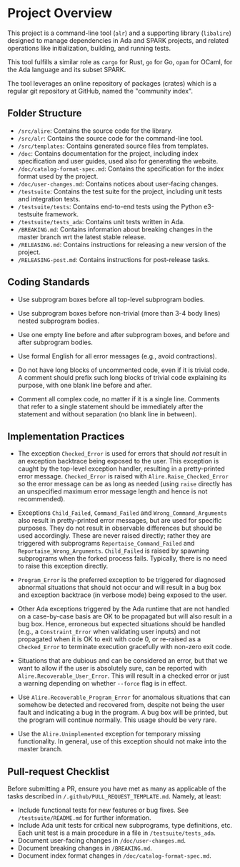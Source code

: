 # Project Overview

This project is a command-line tool (`alr`) and a supporting library
(`libalire`) designed to manage dependencies in Ada and SPARK projects, and
related operations like initialization, building, and running tests.

This tool fulfills a similar role as `cargo` for Rust, `go` for Go, `opam` for
OCaml, for the Ada language and its subset SPARK.

The tool leverages an online repository of packages (crates) which is a regular
git repository at GitHub, named the "community index".

## Folder Structure

- `/src/alire`: Contains the source code for the library.
- `/src/alr`: Contains the source code for the command-line tool.
- `/src/templates`: Contains generated source files from templates.
- `/doc`: Contains documentation for the project, including index specification
  and user guides, used also for generating the website.
- `/doc/catalog-format-spec.md`: Contains the specification for the
  index format used by the project.
- `/doc/user-changes.md`: Contains notices about user-facing changes.
- `/testsuite`: Contains the test suite for the project, including unit tests
  and integration tests.
- `/testsuite/tests`: Contains end-to-end tests using the Python e3-testsuite
  framework.
- `/testsuite/tests_ada`: Contains unit tests written in Ada.
- `/BREAKING.md`: Contains information about breaking changes in the master
  branch wrt the latest stable release.
- `/RELEASING.md`: Contains instructions for releasing a new version of the
  project.
- `/RELEASING-post.md`: Contains instructions for post-release tasks.

## Coding Standards

- Use subprogram boxes before all top-level subprogram bodies.

- Use subprogram boxes before non-trivial (more than 3-4 body lines) nested
  subprogram bodies.

- Use one empty line before and after subprogram boxes, and before and after
  subprogram bodies.

- Use formal English for all error messages (e.g., avoid contractions).

- Do not have long blocks of uncommented code, even if it is trivial code. A
  comment should prefix such long blocks of trivial code explaining its
  purpose, with one blank line before and after.

- Comment all complex code, no matter if it is a single line. Comments that
  refer to a single statement should be immediately after the statement and
  without separation (no blank line in between).

## Implementation Practices

- The exception `Checked_Error` is used for errors that should *not* result in
  an exception backtrace being exposed to the user. This exception is caught by
  the top-level exception handler, resulting in a pretty-printed error message.
  `Checked_Error` is raised with `Alire.Raise_Checked_Error` so the error
  message can be as long as needed (using `raise` directly has an unspecified
  maximum error message length and hence is not recommended).

- Exceptions `Child_Failed`, `Command_Failed` and `Wrong_Command_Arguments`
  also result in pretty-printed error messages, but are used for specific
  purposes. They do not result in observable differences but should be used
  accordingly. These are never raised directly; rather they are triggered with
  subprograms `Reportaise_Command_Failed` and `Reportaise_Wrong_Arguments`.
  `Child_Failed` is raised by spawning subprograms when the forked process
  fails. Typically, there is no need to raise this exception directly.

- `Program_Error` is the preferred exception to be triggered for diagnosed
  abnormal situations that should not occur and will result in a bug box and
  exception backtrace (in verbose mode) being exposed to the user.

- Other Ada exceptions triggered by the Ada runtime that are not handled on a
  case-by-case basis are OK to be propagated but will also result in a bug box.
  Hence, erroneous but expected situations should be handled (e.g., a
  `Constraint_Error` when validating user inputs) and not propagated when it is
  OK to exit with code 0, or re-raised as a `Checked_Error` to terminate
  execution gracefully with non-zero exit code.

- Situations that are dubious and can be considered an error, but that we want
  to allow if the user is absolutely sure, can be reported with
  `Alire.Recoverable_User_Error`. This will result in a checked error or just a
  warning depending on whether `--force` flag is in effect.

- Use `Alire.Recoverable_Program_Error` for anomalous situations that can
  somehow be detected and recovered from, despite not being the user fault and
  indicating a bug in the program. A bug box will be printed, but the program
  will continue normally. This usage should be very rare.

- Use the `Alire.Unimplemented` exception for temporary missing functionality.
  In general, use of this exception should not make into the master branch.

## Pull-request Checklist

Before submitting a PR, ensure you have met as many as applicable of the tasks
described in `/.github/PULL_REQUEST_TEMPLATE.md`. Namely, at least:

- Include functional tests for new features or bug fixes. See
  `/testsuite/README.md` for further information.
- Include Ada unit tests for critical new subprograms, type definitions, etc.
  Each unit test is a main procedure in a file in `/testsuite/tests_ada`.
- Document user-facing changes in `/doc/user-changes.md`.
- Document breaking changes in `/BREAKING.md`.
- Document index format changes in `/doc/catalog-format-spec.md`.